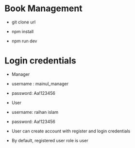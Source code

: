 # Book Management
- git clone url

- npm install

- npm run dev

# Login credentials

 - Manager 
 - username : mainul_manager
 - password: Aa!123456

 - User
 - username: raihan islam
 - password: Aa!123456

 - User can create account with register and login credentials
 - By default, registered user role is user